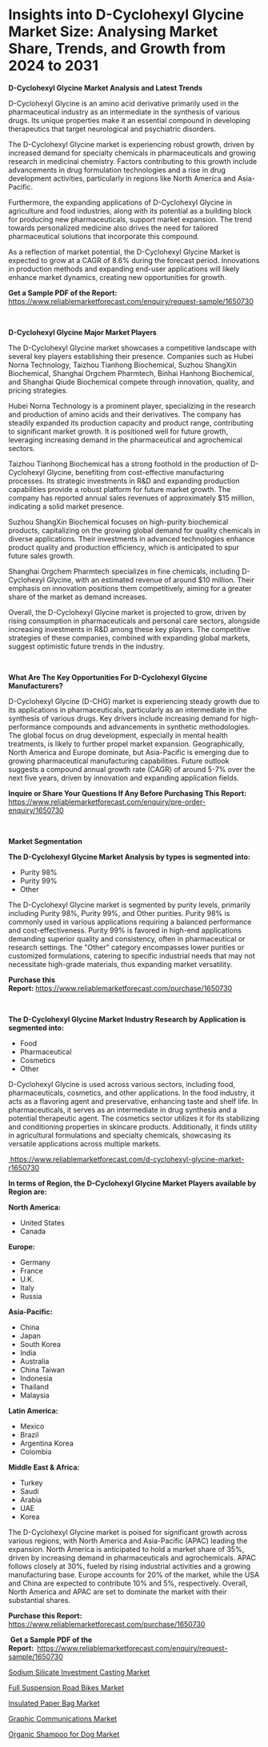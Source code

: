 <p><h1>Insights into D-Cyclohexyl Glycine Market Size: Analysing Market Share, Trends, and Growth from 2024 to 2031</h1></p><p><strong>D-Cyclohexyl Glycine Market Analysis and Latest Trends</strong></p>
<p><p>D-Cyclohexyl Glycine is an amino acid derivative primarily used in the pharmaceutical industry as an intermediate in the synthesis of various drugs. Its unique properties make it an essential compound in developing therapeutics that target neurological and psychiatric disorders. </p><p>The D-Cyclohexyl Glycine market is experiencing robust growth, driven by increased demand for specialty chemicals in pharmaceuticals and growing research in medicinal chemistry. Factors contributing to this growth include advancements in drug formulation technologies and a rise in drug development activities, particularly in regions like North America and Asia-Pacific. </p><p>Furthermore, the expanding applications of D-Cyclohexyl Glycine in agriculture and food industries, along with its potential as a building block for producing new pharmaceuticals, support market expansion. The trend towards personalized medicine also drives the need for tailored pharmaceutical solutions that incorporate this compound.</p><p>As a reflection of market potential, the D-Cyclohexyl Glycine Market is expected to grow at a CAGR of 8.6% during the forecast period. Innovations in production methods and expanding end-user applications will likely enhance market dynamics, creating new opportunities for growth.</p></p>
<p><strong>Get a Sample PDF of the Report:&nbsp;</strong> <a href="https://www.reliablemarketforecast.com/enquiry/request-sample/1650730?utm_campaign=1134&utm_medium=2&utm_source=Github&utm_content=ia&utm_term=26092024&utm_id=d-cyclohexyl-glycine">https://www.reliablemarketforecast.com/enquiry/request-sample/1650730</a></p>
<p>&nbsp;</p>
<p><strong>D-Cyclohexyl Glycine Major Market Players</strong></p>
<p><p>The D-Cyclohexyl Glycine market showcases a competitive landscape with several key players establishing their presence. Companies such as Hubei Norna Technology, Taizhou Tianhong Biochemical, Suzhou ShangXin Biochemical, Shanghai Orgchem Pharmtech, Binhai Hanhong Biochemical, and Shanghai Qiude Biochemical compete through innovation, quality, and pricing strategies.</p><p>Hubei Norna Technology is a prominent player, specializing in the research and production of amino acids and their derivatives. The company has steadily expanded its production capacity and product range, contributing to significant market growth. It is positioned well for future growth, leveraging increasing demand in the pharmaceutical and agrochemical sectors.</p><p>Taizhou Tianhong Biochemical has a strong foothold in the production of D-Cyclohexyl Glycine, benefiting from cost-effective manufacturing processes. Its strategic investments in R&D and expanding production capabilities provide a robust platform for future market growth. The company has reported annual sales revenues of approximately $15 million, indicating a solid market presence.</p><p>Suzhou ShangXin Biochemical focuses on high-purity biochemical products, capitalizing on the growing global demand for quality chemicals in diverse applications. Their investments in advanced technologies enhance product quality and production efficiency, which is anticipated to spur future sales growth.</p><p>Shanghai Orgchem Pharmtech specializes in fine chemicals, including D-Cyclohexyl Glycine, with an estimated revenue of around $10 million. Their emphasis on innovation positions them competitively, aiming for a greater share of the market as demand increases.</p><p>Overall, the D-Cyclohexyl Glycine market is projected to grow, driven by rising consumption in pharmaceuticals and personal care sectors, alongside increasing investments in R&D among these key players. The competitive strategies of these companies, combined with expanding global markets, suggest optimistic future trends in the industry.</p></p>
<p>&nbsp;</p>
<p><strong>What Are The Key Opportunities For D-Cyclohexyl Glycine Manufacturers?</strong></p>
<p><p>D-Cyclohexyl Glycine (D-CHG) market is experiencing steady growth due to its applications in pharmaceuticals, particularly as an intermediate in the synthesis of various drugs. Key drivers include increasing demand for high-performance compounds and advancements in synthetic methodologies. The global focus on drug development, especially in mental health treatments, is likely to further propel market expansion. Geographically, North America and Europe dominate, but Asia-Pacific is emerging due to growing pharmaceutical manufacturing capabilities. Future outlook suggests a compound annual growth rate (CAGR) of around 5-7% over the next five years, driven by innovation and expanding application fields.</p></p>
<p><strong>Inquire or Share Your Questions If Any Before Purchasing This Report:</strong> <a href="https://www.reliablemarketforecast.com/enquiry/pre-order-enquiry/1650730?utm_campaign=1134&utm_medium=2&utm_source=Github&utm_content=ia&utm_term=26092024&utm_id=d-cyclohexyl-glycine">https://www.reliablemarketforecast.com/enquiry/pre-order-enquiry/1650730</a></p>
<p>&nbsp;</p>
<p><strong>Market Segmentation</strong></p>
<p><strong>The D-Cyclohexyl Glycine Market Analysis by types is segmented into:</strong></p>
<p><ul><li>Purity 98%</li><li>Purity 99%</li><li>Other</li></ul></p>
<p><p>The D-Cyclohexyl Glycine market is segmented by purity levels, primarily including Purity 98%, Purity 99%, and Other purities. Purity 98% is commonly used in various applications requiring a balanced performance and cost-effectiveness. Purity 99% is favored in high-end applications demanding superior quality and consistency, often in pharmaceutical or research settings. The "Other" category encompasses lower purities or customized formulations, catering to specific industrial needs that may not necessitate high-grade materials, thus expanding market versatility.</p></p>
<p><strong>Purchase this Report:&nbsp;</strong><a href="https://www.reliablemarketforecast.com/purchase/1650730?utm_campaign=1134&utm_medium=2&utm_source=Github&utm_content=ia&utm_term=26092024&utm_id=d-cyclohexyl-glycine">https://www.reliablemarketforecast.com/purchase/1650730</a></p>
<p>&nbsp;</p>
<p><strong>The D-Cyclohexyl Glycine Market Industry Research by Application is segmented into:</strong></p>
<p><ul><li>Food</li><li>Pharmaceutical</li><li>Cosmetics</li><li>Other</li></ul></p>
<p><p>D-Cyclohexyl Glycine is used across various sectors, including food, pharmaceuticals, cosmetics, and other applications. In the food industry, it acts as a flavoring agent and preservative, enhancing taste and shelf life. In pharmaceuticals, it serves as an intermediate in drug synthesis and a potential therapeutic agent. The cosmetics sector utilizes it for its stabilizing and conditioning properties in skincare products. Additionally, it finds utility in agricultural formulations and specialty chemicals, showcasing its versatile applications across multiple markets.</p></p>
<p><a href="https://www.reliablemarketforecast.com/d-cyclohexyl-glycine-market-r1650730?utm_campaign=1134&utm_medium=2&utm_source=Github&utm_content=ia&utm_term=26092024&utm_id=d-cyclohexyl-glycine">&nbsp;https://www.reliablemarketforecast.com/d-cyclohexyl-glycine-market-r1650730</a></p>
<p><strong>In terms of Region, the D-Cyclohexyl Glycine Market Players available by Region are:</strong></p>
<p>
    <p> <strong> North America: </strong>
        <ul>
            <li>United States</li>
            <li>Canada</li>
        </ul>
        </p> 
    <p> <strong> Europe: </strong>
        <ul>
            <li>Germany</li>
            <li>France</li>
            <li>U.K.</li>
            <li>Italy</li>
            <li>Russia</li>
        </ul>
        </p> 
    <p> <strong> Asia-Pacific: </strong>
        <ul>
            <li>China</li>
            <li>Japan</li>
            <li>South Korea</li>
            <li>India</li>
            <li>Australia</li>
            <li>China Taiwan</li>
            <li>Indonesia</li>
            <li>Thailand</li>
            <li>Malaysia</li>
        </ul>
        </p> 
    <p> <strong> Latin America: </strong>
        <ul>
            <li>Mexico</li>
            <li>Brazil</li>
            <li>Argentina Korea</li>
            <li>Colombia</li>
        </ul>
        </p> 
    <p> <strong> Middle East & Africa: </strong>
        <ul>
            <li>Turkey</li>
            <li>Saudi</li>
            <li>Arabia</li>
            <li>UAE</li>
            <li>Korea</li>
        </ul>
    </p>
    </p>
<p><p>The D-Cyclohexyl Glycine market is poised for significant growth across various regions, with North America and Asia-Pacific (APAC) leading the expansion. North America is anticipated to hold a market share of 35%, driven by increasing demand in pharmaceuticals and agrochemicals. APAC follows closely at 30%, fueled by rising industrial activities and a growing manufacturing base. Europe accounts for 20% of the market, while the USA and China are expected to contribute 10% and 5%, respectively. Overall, North America and APAC are set to dominate the market with their substantial shares.</p></p>
<p><strong>Purchase this Report: </strong><a href="https://www.reliablemarketforecast.com/purchase/1650730?utm_campaign=1134&utm_medium=2&utm_source=Github&utm_content=ia&utm_term=26092024&utm_id=d-cyclohexyl-glycine">https://www.reliablemarketforecast.com/purchase/1650730</a></p>
<p>&nbsp;<strong>Get a Sample PDF of the Report:&nbsp;&nbsp;</strong><a href="https://www.reliablemarketforecast.com/enquiry/request-sample/1650730?utm_campaign=1134&utm_medium=2&utm_source=Github&utm_content=ia&utm_term=26092024&utm_id=d-cyclohexyl-glycine">https://www.reliablemarketforecast.com/enquiry/request-sample/1650730</a></p>
<p><strong></strong></p>
<p><p><a href="https://www.linkedin.com/pulse/sodium-silicate-investment-casting-market-report-product-p6sve?trackingId=K4OWc0v9T3mh74YZLI850g%3D%3D&utm_campaign=1134&utm_medium=2&utm_source=Github&utm_content=ia&utm_term=26092024&utm_id=d-cyclohexyl-glycine">Sodium Silicate Investment Casting Market</a></p><p><a href="https://issuu.com/reportprime-2/docs/full-suspension-road-bikes-market-s_89ce0974396d20?utm_campaign=1134&utm_medium=2&utm_source=Github&utm_content=ia&utm_term=26092024&utm_id=d-cyclohexyl-glycine">Full Suspension Road Bikes Market</a></p><p><a href="https://www.linkedin.com/pulse/global-insulated-paper-bag-industry-analysis-report-market-gbpfe?trackingId=E7Kp%2BCIXTeGyQhvf0vfrYw%3D%3D&utm_campaign=1134&utm_medium=2&utm_source=Github&utm_content=ia&utm_term=26092024&utm_id=d-cyclohexyl-glycine">Insulated Paper Bag Market</a></p><p><a href="https://www.linkedin.com/pulse/graphic-communications-market-investigation-industry-evolution-3p1kf?utm_campaign=1134&utm_medium=2&utm_source=Github&utm_content=ia&utm_term=26092024&utm_id=d-cyclohexyl-glycine">Graphic Communications Market</a></p><p><a href="https://issuu.com/reportprime-2/docs/organic-shampoo-for-dog-market-size_a3584263d9ed43?utm_campaign=1134&utm_medium=2&utm_source=Github&utm_content=ia&utm_term=26092024&utm_id=d-cyclohexyl-glycine">Organic Shampoo for Dog Market</a></p></p>